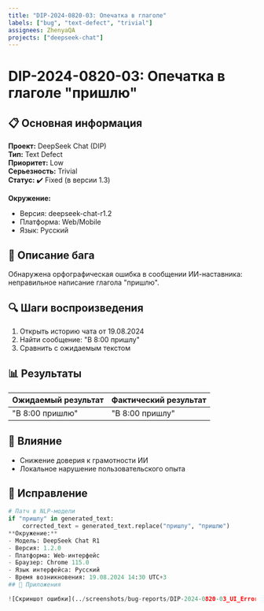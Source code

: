 ```yaml
---
title: "DIP-2024-0820-03: Опечатка в глаголе"
labels: ["bug", "text-defect", "trivial"]
assignees: ZhenyaQA
projects: ["deepseek-chat"]
---
```

# DIP-2024-0820-03: Опечатка в глаголе "пришлю"

## 📋 Основная информация

**Проект:** DeepSeek Chat (DIP)  
**Тип:** Text Defect  
**Приоритет:** Low  
**Серьезность:** Trivial  
**Статус:** ✔️ Fixed (в версии 1.3)

**Окружение:**
- Версия: deepseek-chat-r1.2
- Платформа: Web/Mobile
- Язык: Русский

## 🐞 Описание бага
Обнаружена орфографическая ошибка в сообщении ИИ-наставника: неправильное написание глагола "пришлю".

## 🔍 Шаги воспроизведения
1. Открыть историю чата от 19.08.2024
2. Найти сообщение: "В 8:00 пришлу"
3. Сравнить с ожидаемым текстом

## 📊 Результаты
| Ожидаемый результат | Фактический результат |
|---------------------|-----------------------|
| "В 8:00 пришлю"     | "В 8:00 пришлу"       |

## 🎯 Влияние
- Снижение доверия к грамотности ИИ
- Локальное нарушение пользовательского опыта

## 🔧 Исправление
```python
# Патч в NLP-модели
if "пришлу" in generated_text:
    corrected_text = generated_text.replace("пришлу", "пришлю")
**Окружение:**
- Модель: DeepSeek Chat R1
- Версия: 1.2.0
- Платформа: Web-интерфейс
- Браузер: Chrome 115.0
- Язык интерфейса: Русский
- Время возникновения: 19.08.2024 14:30 UTC+3
## 📎 Приложения

![Скриншот ошибки](../screenshots/bug-reports/DIP-2024-0820-03_UI_Error.png)
